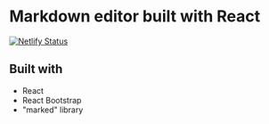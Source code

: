 # Markdown editor built with React

[![Netlify Status](https://api.netlify.com/api/v1/badges/822fd402-dcc7-48f5-8cf7-f96c674fc18e/deploy-status)](https://app.netlify.com/sites/md-viewer/deploys)

## Built with

- React
- React Bootstrap
- "marked" library
